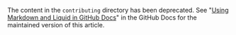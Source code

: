 The content in the `contributing` directory has been deprecated. See "[Using Markdown and Liquid in GitHub Docs](https://docs.github.com/en/contributing/writing-for-github-docs/using-markdown-and-liquid-in-github-docs)" in the GitHub Docs for the maintained version of this article.
